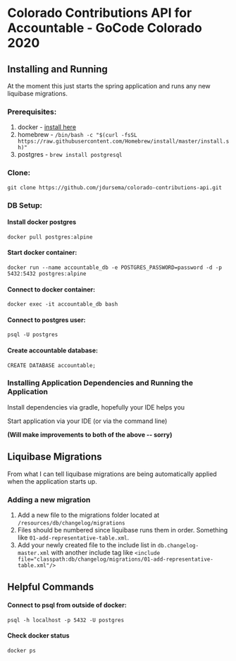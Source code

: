 # Colorado Contributions API for Accountable - GoCode Colorado 2020

## Installing and Running
At the moment this just starts the spring application and runs any new liquibase migrations.


### Prerequisites:
1. docker - [install here](https://hub.docker.com/editions/community/docker-ce-desktop-mac/)
1. homebrew -  `/bin/bash -c "$(curl -fsSL https://raw.githubusercontent.com/Homebrew/install/master/install.sh)"`
1. postgres -  `brew install postgresql`

### Clone:
`git clone https://github.com/jdursema/colorado-contributions-api.git`

### DB Setup:

#### Install docker postgres
`docker pull postgres:alpine`

#### Start docker container:
`docker run --name accountable_db -e POSTGRES_PASSWORD=password -d -p 5432:5432 postgres:alpine`

#### Connect to docker container:
`docker exec -it accountable_db bash`

#### Connect to postgres user:
`psql -U postgres`

#### Create accountable database:
`CREATE DATABASE accountable;`

### Installing Application Dependencies and Running the Application

Install dependencies via gradle, hopefully your IDE helps you

Start application via your IDE (or via the command line)

**(Will make improvements to both of the above -- sorry)**


## Liquibase Migrations

From what I can tell liquibase migrations are being automatically applied when the application starts up.


### Adding a new migration

1. Add a new file to the migrations folder located at `/resources/db/changelog/migrations`
2. Files should be numbered since liquibase runs them in order. Something like `01-add-representative-table.xml`.
3. Add your newly created file to the include list in `db.changelog-master.xml` with another include tag like `<include file="classpath:db/changelog/migrations/01-add-representative-table.xml"/>`


## Helpful Commands 

#### Connect to psql from outside of docker:
`psql -h localhost -p 5432 -U postgres`

#### Check docker status
`docker ps` 
